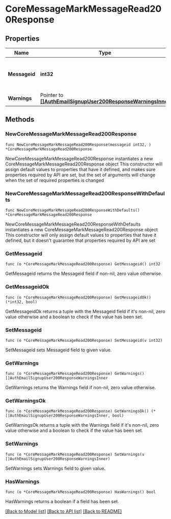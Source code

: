 # CoreMessageMarkMessageRead200Response

## Properties

Name | Type | Description | Notes
------------ | ------------- | ------------- | -------------
**Messageid** | **int32** | the id of the message in the messages table | [default to null]
**Warnings** | Pointer to [**[]AuthEmailSignupUser200ResponseWarningsInner**](AuthEmailSignupUser200ResponseWarningsInner.md) |  | [optional] 

## Methods

### NewCoreMessageMarkMessageRead200Response

`func NewCoreMessageMarkMessageRead200Response(messageid int32, ) *CoreMessageMarkMessageRead200Response`

NewCoreMessageMarkMessageRead200Response instantiates a new CoreMessageMarkMessageRead200Response object
This constructor will assign default values to properties that have it defined,
and makes sure properties required by API are set, but the set of arguments
will change when the set of required properties is changed

### NewCoreMessageMarkMessageRead200ResponseWithDefaults

`func NewCoreMessageMarkMessageRead200ResponseWithDefaults() *CoreMessageMarkMessageRead200Response`

NewCoreMessageMarkMessageRead200ResponseWithDefaults instantiates a new CoreMessageMarkMessageRead200Response object
This constructor will only assign default values to properties that have it defined,
but it doesn't guarantee that properties required by API are set

### GetMessageid

`func (o *CoreMessageMarkMessageRead200Response) GetMessageid() int32`

GetMessageid returns the Messageid field if non-nil, zero value otherwise.

### GetMessageidOk

`func (o *CoreMessageMarkMessageRead200Response) GetMessageidOk() (*int32, bool)`

GetMessageidOk returns a tuple with the Messageid field if it's non-nil, zero value otherwise
and a boolean to check if the value has been set.

### SetMessageid

`func (o *CoreMessageMarkMessageRead200Response) SetMessageid(v int32)`

SetMessageid sets Messageid field to given value.


### GetWarnings

`func (o *CoreMessageMarkMessageRead200Response) GetWarnings() []AuthEmailSignupUser200ResponseWarningsInner`

GetWarnings returns the Warnings field if non-nil, zero value otherwise.

### GetWarningsOk

`func (o *CoreMessageMarkMessageRead200Response) GetWarningsOk() (*[]AuthEmailSignupUser200ResponseWarningsInner, bool)`

GetWarningsOk returns a tuple with the Warnings field if it's non-nil, zero value otherwise
and a boolean to check if the value has been set.

### SetWarnings

`func (o *CoreMessageMarkMessageRead200Response) SetWarnings(v []AuthEmailSignupUser200ResponseWarningsInner)`

SetWarnings sets Warnings field to given value.

### HasWarnings

`func (o *CoreMessageMarkMessageRead200Response) HasWarnings() bool`

HasWarnings returns a boolean if a field has been set.


[[Back to Model list]](../README.md#documentation-for-models) [[Back to API list]](../README.md#documentation-for-api-endpoints) [[Back to README]](../README.md)


